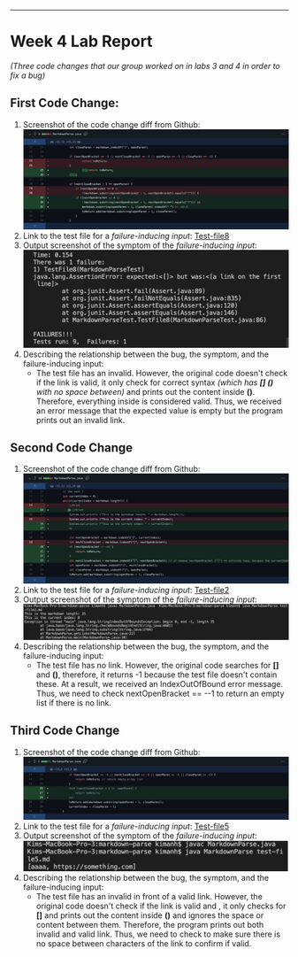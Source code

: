 ***
# Week 4 Lab Report 
*(Three code changes that our group worked on in labs 3 and 4 in order to fix a bug)*
## First Code Change:
1. Screenshot of the code change diff from Github:
![Image](photo2/1-diff.png)
2. Link to the test file for a *failure-inducing input*: [Test-file8](https://github.com/anhbch/CSE15L-TheLunaMoths/blob/main/test-file8.md)
3.  Output screenshot of the symptom of the *failure-inducing input*: 
![Image](photo2/1-error.png)
4. Describing the relationship between the bug, the symptom, and the failure-inducing input: 
    * The test file has an invalid. However, the original code doesn't check if the link is valid, it only check for correct syntax *(which has **[] ()** with no space between)* and prints out the content inside **()**. Therefore, everything inside is considered valid. Thus, we received an error message that the expected value is empty but the program prints out an invalid link.

## Second Code Change
1. Screenshot of the code change diff from Github:
![Image](photo2/2-diff.png)
2. Link to the test file for a *failure-inducing input*: [Test-file2](https://github.com/anhbch/markdown-parse/blob/main/test-file2.md)
3.  Output screenshot of the symptom of the *failure-inducing input*: 
![Image](photo2/2-error.png)
4. Describing the relationship between the bug, the symptom, and the failure-inducing input: 
    * The test file has no link. However, the original code searches for **[]** and **()**, therefore, it returns -1 because the test file doesn't contain these. At a result, we received an IndexOutOfBound error message. Thus, we need to check nextOpenBracket == --1 to return an empty list if there is no link.

## Third Code Change
1. Screenshot of the code change diff from Github:
![Image](photo2/3-diff.png)
2. Link to the test file for a *failure-inducing input*: [Test-file5](https://github.com/anhbch/markdown-parse/blob/main/test-file5.md)
3.  Output screenshot of the symptom of the *failure-inducing input*: 
![Image](photo2/3-error.png)
4. Describing the relationship between the bug, the symptom, and the failure-inducing input: 
    * The test file has an invalid in front of a valid link. However, the original code doesn't check if the link is valid and , it only checks for **[]** and prints out the content inside **()** and ignores the space or content between them. Therefore, the program prints out both invalid and valid link. Thus, we need to check to make sure there is no space between characters of the link to confirm if valid. 